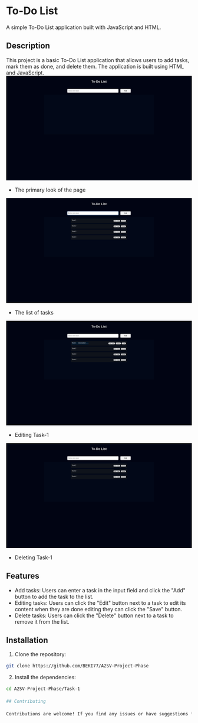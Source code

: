 # To-Do List

A simple To-Do List application built with JavaScript and HTML.

## Description

This project is a basic To-Do List application that allows users to add tasks, mark them as done, and delete them. The application is built using HTML and JavaScript.
![Alt text](/src/Task-1&Task-2-img/IMG-1.png)
- The primary look of the page

![Alt text](/src/Task-1&Task-2-img/IMG-2.png)
- The list of tasks

![Alt text](/src/Task-1&Task-2-img/IMG-3.png)
- Editing Task-1

![Alt text](/src/Task-1&Task-2-img/IMG-4.png)
- Deleting Task-1

## Features

- Add tasks: Users can enter a task in the input field and click the "Add" button to add the task to the list.
- Editing tasks: Users can click the "Edit" button next to a task to edit its content when they are done editing they can click the "Save" button.
- Delete tasks: Users can click the "Delete" button next to a task to remove it from the list.

## Installation
1. Clone the repository:
```bash
git clone https://github.com/BEKI77/A2SV-Project-Phase
```
2. Install the dependencies:
```bash
cd A2SV-Project-Phase/Task-1

## Contributing

Contributions are welcome! If you find any issues or have suggestions for improvement, please open an issue or submit a pull request.